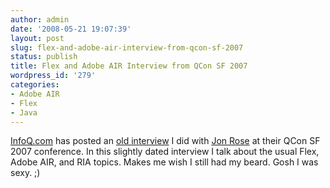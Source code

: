 ```yaml
---
author: admin
date: '2008-05-21 19:07:39'
layout: post
slug: flex-and-adobe-air-interview-from-qcon-sf-2007
status: publish
title: Flex and Adobe AIR Interview from QCon SF 2007
wordpress_id: '279'
categories:
- Adobe AIR
- Flex
- Java
---
```


[InfoQ.com](http://infoq.com) has posted an [old
interview](http://www.infoq.com/news/2008/05/interview-ward-flex-air) I did
with [Jon Rose](http://ectropic.com) at their QCon SF 2007 conference. In this
slightly dated interview I talk about the usual Flex, Adobe AIR, and RIA
topics. Makes me wish I still had my beard. Gosh I was sexy. ;)

